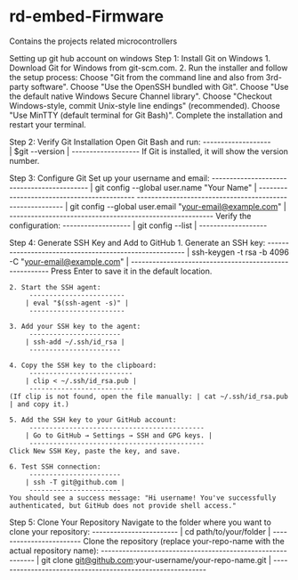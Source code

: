 # rd-embed-Firmware
Contains the projects related microcontrollers


Setting up git hub account on windows
Step 1: Install Git on Windows
    1. Download Git for Windows from git-scm.com.
    2. Run the installer and follow the setup process:
        Choose "Git from the command line and also from 3rd-party software".
        Choose "Use the OpenSSH bundled with Git".
        Choose "Use the default native Windows Secure Channel library".
        Choose "Checkout Windows-style, commit Unix-style line endings" (recommended).
        Choose "Use MinTTY (default terminal for Git Bash)".
        Complete the installation and restart your terminal.

Step 2: Verify Git Installation
    Open Git Bash and run:
         -------------------      
         | $git --version  |
         -------------------
    If Git is installed, it will show the version number.

Step 3: Configure Git
    Set up your username and email:
         -------------------------------------------
        | git config --global user.name "Your Name" |
         -------------------------------------------
         ---------------------------------------------------------
        | git config --global user.email "your-email@example.com" |
         ---------------------------------------------------------
Verify the configuration:
         -------------------
        | git config --list |
         -------------------

Step 4: Generate SSH Key and Add to GitHub
    1. Generate an SSH key:
         -------------------------------------------------------
        | ssh-keygen -t rsa -b 4096 -C "your-email@example.com" |
         -------------------------------------------------------
    Press Enter to save it in the default location.

    2. Start the SSH agent:
         ------------------------
        | eval "$(ssh-agent -s)" |
         ------------------------
    
    3. Add your SSH key to the agent:
         -----------------------
        | ssh-add ~/.ssh/id_rsa |
         -----------------------
    
    4. Copy the SSH key to the clipboard:
         --------------------------
        | clip < ~/.ssh/id_rsa.pub |
         --------------------------
    (If clip is not found, open the file manually: | cat ~/.ssh/id_rsa.pub | and copy it.)

    5. Add the SSH key to your GitHub account:
         --------------------------------------------
        | Go to GitHub → Settings → SSH and GPG keys. |
         --------------------------------------------
    Click New SSH Key, paste the key, and save.

    6. Test SSH connection:
         -----------------------
        | ssh -T git@github.com |
         -----------------------
    You should see a success message: "Hi username! You've successfully authenticated, but GitHub does not provide shell access."

Step 5: Clone Your Repository
    Navigate to the folder where you want to clone your repository:
         ------------------------
        | cd path/to/your/folder |
         ------------------------
    Clone the repository (replace your-repo-name with the actual repository name):
         -----------------------------------------------------------
        | git clone git@github.com:your-username/your-repo-name.git |
         -----------------------------------------------------------

